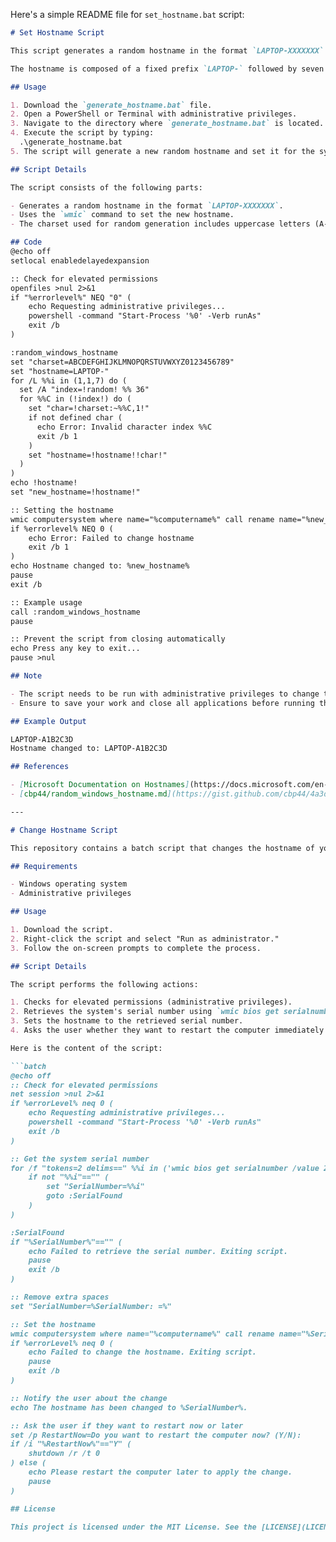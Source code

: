 Here's a simple README file for `set_hostname.bat` script:

```markdown
# Set Hostname Script

This script generates a random hostname in the format `LAPTOP-XXXXXXX` and sets it as the new hostname for the system.

The hostname is composed of a fixed prefix `LAPTOP-` followed by seven random characters (uppercase letters and digits).

## Usage

1. Download the `generate_hostname.bat` file.
2. Open a PowerShell or Terminal with administrative privileges.
3. Navigate to the directory where `generate_hostname.bat` is located.
4. Execute the script by typing:
  .\generate_hostname.bat
5. The script will generate a new random hostname and set it for the system. It will also display the new hostname in the command prompt.

## Script Details

The script consists of the following parts:

- Generates a random hostname in the format `LAPTOP-XXXXXXX`.
- Uses the `wmic` command to set the new hostname.
- The charset used for random generation includes uppercase letters (A-Z) and digits (0-9).

## Code
@echo off
setlocal enabledelayedexpansion

:: Check for elevated permissions
openfiles >nul 2>&1
if "%errorlevel%" NEQ "0" (
    echo Requesting administrative privileges...
    powershell -command "Start-Process '%0' -Verb runAs"
    exit /b
)

:random_windows_hostname
set "charset=ABCDEFGHIJKLMNOPQRSTUVWXYZ0123456789"
set "hostname=LAPTOP-"
for /L %%i in (1,1,7) do (
  set /A "index=!random! %% 36"
  for %%C in (!index!) do (
    set "char=!charset:~%%C,1!"
    if not defined char (
      echo Error: Invalid character index %%C
      exit /b 1
    )
    set "hostname=!hostname!!char!"
  )
)
echo !hostname!
set "new_hostname=!hostname!"

:: Setting the hostname
wmic computersystem where name="%computername%" call rename name="%new_hostname%" >nul 2>&1
if %errorlevel% NEQ 0 (
    echo Error: Failed to change hostname
    exit /b 1
)
echo Hostname changed to: %new_hostname%
pause
exit /b

:: Example usage
call :random_windows_hostname
pause

:: Prevent the script from closing automatically
echo Press any key to exit...
pause >nul

## Note

- The script needs to be run with administrative privileges to change the hostname.
- Ensure to save your work and close all applications before running the script, as changing the hostname might require a restart.

## Example Output

LAPTOP-A1B2C3D
Hostname changed to: LAPTOP-A1B2C3D

## References

- [Microsoft Documentation on Hostnames](https://docs.microsoft.com/en-us/previous-versions/windows/it-pro/windows-vista/cc749460(v=ws.10))
- [cbp44/random_windows_hostname.md](https://gist.github.com/cbp44/4a3dcea41691c9747e0a6c7e5c1db27c)

---
```
```markdown
# Change Hostname Script

This repository contains a batch script that changes the hostname of your computer to its serial number.

## Requirements

- Windows operating system
- Administrative privileges

## Usage

1. Download the script.
2. Right-click the script and select "Run as administrator."
3. Follow the on-screen prompts to complete the process.

## Script Details

The script performs the following actions:

1. Checks for elevated permissions (administrative privileges).
2. Retrieves the system's serial number using `wmic bios get serialnumber`.
3. Sets the hostname to the retrieved serial number.
4. Asks the user whether they want to restart the computer immediately or later.

Here is the content of the script:

```batch
@echo off
:: Check for elevated permissions
net session >nul 2>&1
if %errorLevel% neq 0 (
    echo Requesting administrative privileges...
    powershell -command "Start-Process '%0' -Verb runAs"
    exit /b
)

:: Get the system serial number
for /f "tokens=2 delims==" %%i in ('wmic bios get serialnumber /value 2^>nul') do (
    if not "%%i"=="" (
        set "SerialNumber=%%i"
        goto :SerialFound
    )
)

:SerialFound
if "%SerialNumber%"=="" (
    echo Failed to retrieve the serial number. Exiting script.
    pause
    exit /b
)

:: Remove extra spaces
set "SerialNumber=%SerialNumber: =%"

:: Set the hostname
wmic computersystem where name="%computername%" call rename name="%SerialNumber%" >nul 2>&1
if %errorLevel% neq 0 (
    echo Failed to change the hostname. Exiting script.
    pause
    exit /b
)

:: Notify the user about the change
echo The hostname has been changed to %SerialNumber%.

:: Ask the user if they want to restart now or later
set /p RestartNow=Do you want to restart the computer now? (Y/N):
if /i "%RestartNow%"=="Y" (
    shutdown /r /t 0
) else (
    echo Please restart the computer later to apply the change.
    pause
)

## License

This project is licensed under the MIT License. See the [LICENSE](LICENSE) file for details.
```
